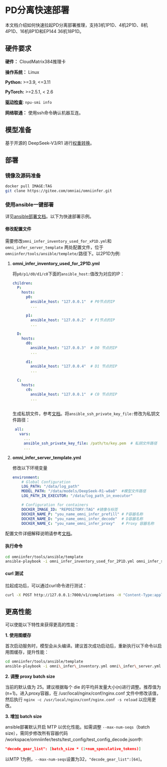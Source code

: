 # PD分离快速部署

本文档介绍如何快速拉起PD分离部署推理，支持3机1P1D、4机2P1D、8机4P1D、16机8P1D和EP144 36机18P1D。

## 硬件要求

**硬件：** CloudMatrix384推理卡

**操作系统：** Linux

**Python:** >=3.9, <=3.11

**PyTorch:** >=2.5.1, < 2.6

[**驱动检查**](https://gitee.com/omniai/omniinfer/blob/master/docs/omni_infer_installation_guide.md#ascend-npu%E5%9B%BA%E4%BB%B6%E5%92%8C%E9%A9%B1%E5%8A%A8%E6%A3%80%E6%9F%A5): `npu-smi info`

**网络联通：** 使用ssh命令确认机器互连。

## 模型准备

基于开源的 DeepSeek-V3/R1 进行[权重转换](https://gitee.com/omniai/omniinfer/blob/master/docs/omni_infer_installation_guide.md#%E6%9D%83%E9%87%8D%E8%BD%AC%E6%8D%A2)。

## 部署

### 镜像及源码准备

```bash
docker pull IMAGE:TAG
git clone https://gitee.com/omniai/omniinfer.git
```

### 使用ansible一键部署

详见[ansible部署文档](https://gitee.com/omniai/omniinfer/blob/master/tools/ansible/README.md)。以下为快速部署示例。

#### 修改配置文件

需要修改`omni_infer_inventory_used_for_xP1D.yml`和 `omni_infer_server_template` 两处配置文件，位于`omniinfer/tools/ansible/templete/`路径下。以2P1D为例:

1. **omni_infer_inventory_used_for_2P1D.yml**
   
   将`p0/p1/d0/d1/c0`下面的`ansible_host:`值改为对应的IP：
   
   ```YAML
   children:
     P:
       hosts:
         p0:
           ansible_host: "127.0.0.1"  # P0节点的IP
           ...

         p1:
           ansible_host: "127.0.0.2"  # P1节点的IP
           ...
        
     D:
       hosts:
         d0:
           ansible_host: "127.0.0.3"  # D0 节点的IP
           ...
        
         d1:
           ansible_host: "127.0.0.4"  # D1 节点的IP
           ...
     
     C:
       hosts:
         c0:
           ansible_host: "127.0.0.1"  # C0 节点的IP
           ...
      
   ```
   
   生成私钥文件，参考[文档](https://gitee.com/omniai/omniinfer/blob/master/tools/ansible/README.md#%E5%AF%86%E9%92%A5%E6%96%87%E4%BB%B6%E7%9A%84%E5%87%86%E5%A4%87)。将`ansible_ssh_private_key_file:`修改为私钥文件路径：

   ```YAML
    all:
      vars:
        ...
        ansible_ssh_private_key_file: /path/to/key.pem  # 私钥文件路径
        ...
   ```

2. **omni_infer_server_template.yml**

    修改以下环境变量
    ```yaml
    environment:
        # Global Configuration 
        LOG_PATH: "/data/log_path"
        MODEL_PATH: "/data/models/DeepSeek-R1-w8a8"  #模型文件路径
        LOG_PATH_IN_EXECUTOR: "/data/log_path_in_executor"

        # Configuration for containers 
        DOCKER_IMAGE_ID: "REPOSITORY:TAG" #镜像与标签
        DOCKER_NAME_P: "you_name_omni_infer_prefill" # P容器名称
        DOCKER_NAME_D: "you_name_omni_infer_decode"  # D容器名称
        DOCKER_NAME_C: "you_name_omni_infer_proxy"   # Proxy 容器名称
    ```

配置文件详细解释说明请参考[文档]()。

#### 执行命令

```bash
cd omniinfer/tools/ansible/template
ansible-playbook -i omni_infer_inventory_used_for_2P1D.yml omni_infer_server_template.yml
```

#### curl 测试

拉起成功后，可以通过curl命令进行测试：

```bash
curl -X POST http://127.0.0.1:7000/v1/completions -H "Content-Type:application/json" -d '{"model": "deepseek","temperature":0,"max_tokens":50,"prompt": "how are you?", "stream":true,"stream_options": {"include_usage": true,"continuous_usage_stats": true}}'
```


## 更高性能

可以使能以下特性来获得更高的性能：

**1. 使用图缓存**

首次启动服务时，模型会从头编译。建议首次成功启动后，重新执行以下命令以启用图缓存，提升性能：

```bash
cd omniinfer/tools/ansible/template
ansible-playbook -i omni\_infer\_inventory.yml omni\_infer\_server.yml --tags run_server
```


**2. 调整 proxy batch size**

当前的默认值为 25。建议根据每个 die 的平均并发量大小(n)进行调整。推荐值为(n+1)。进入proxy容器，在 /usr/local/nginx/conf/nginx.conf 文件中修改该值，然后执行 `nginx -c /usr/local/nginx/conf/nginx.conf -s reload` 以应用更改。



**3. 增加 batch size**

ansible部署默认开启 MTP 以优化性能。如需调整 `--max-num-seqs`（batch size），需同步修改所有容器代码 /workspace/omniinfer/tests/test_config/test_config_decode.json中:

```JSON
"decode_gear_list": [batch_size * (1+num_speculative_tokens)]
```
 
 以MTP 1为例，`--max-num-seqs`设置为32，`"decode_gear_list":[64]`。
